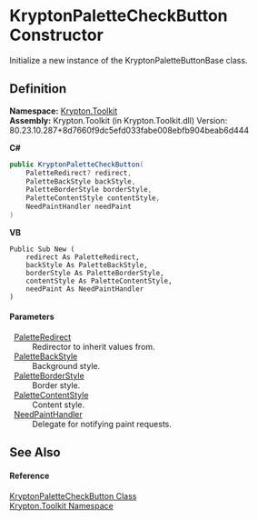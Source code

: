 # KryptonPaletteCheckButton Constructor


Initialize a new instance of the KryptonPaletteButtonBase class.



## Definition
**Namespace:** <a href="79d2eac2-21f4-54ff-7552-b20c33c30600.md">Krypton.Toolkit</a>  
**Assembly:** Krypton.Toolkit (in Krypton.Toolkit.dll) Version: 80.23.10.287+8d7660f9dc5efd033fabe008ebfb904beab6d444

**C#**
``` C#
public KryptonPaletteCheckButton(
	PaletteRedirect? redirect,
	PaletteBackStyle backStyle,
	PaletteBorderStyle borderStyle,
	PaletteContentStyle contentStyle,
	NeedPaintHandler needPaint
)
```
**VB**
``` VB
Public Sub New ( 
	redirect As PaletteRedirect,
	backStyle As PaletteBackStyle,
	borderStyle As PaletteBorderStyle,
	contentStyle As PaletteContentStyle,
	needPaint As NeedPaintHandler
)
```



#### Parameters
<dl><dt>  <a href="eb4bd14d-b283-a570-c104-b4d55603d473.md">PaletteRedirect</a></dt><dd>Redirector to inherit values from.</dd><dt>  <a href="c97e1038-2648-15dd-eb6c-99b5855419c6.md">PaletteBackStyle</a></dt><dd>Background style.</dd><dt>  <a href="b1fca4a5-050c-8382-9a04-e92bf0a4f34f.md">PaletteBorderStyle</a></dt><dd>Border style.</dd><dt>  <a href="e51bbd11-7fb5-8388-9a31-63383b173303.md">PaletteContentStyle</a></dt><dd>Content style.</dd><dt>  <a href="33f685bd-f838-7c82-3e84-2827dccd141e.md">NeedPaintHandler</a></dt><dd>Delegate for notifying paint requests.</dd></dl>

## See Also


#### Reference
<a href="e5919dce-ee1c-5b92-483c-a98a544c15d8.md">KryptonPaletteCheckButton Class</a>  
<a href="79d2eac2-21f4-54ff-7552-b20c33c30600.md">Krypton.Toolkit Namespace</a>  
